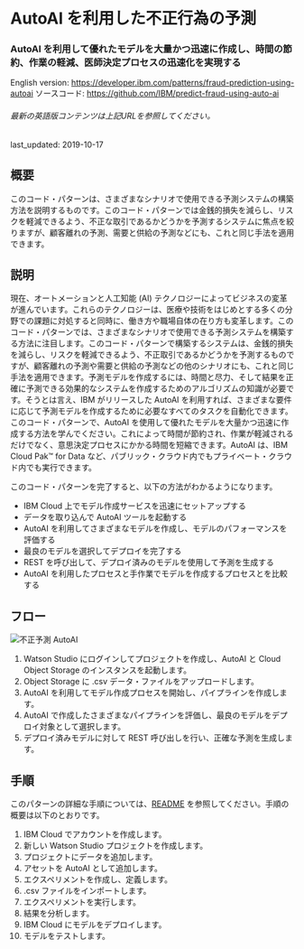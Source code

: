 # AutoAI を利用した不正行為の予測

### AutoAI を利用して優れたモデルを大量かつ迅速に作成し、時間の節約、作業の軽減、医師決定プロセスの迅速化を実現する

English version: https://developer.ibm.com/patterns/fraud-prediction-using-autoai
  ソースコード: https://github.com/IBM/predict-fraud-using-auto-ai

###### 最新の英語版コンテンツは上記URLを参照してください。
last_updated: 2019-10-17

 ## 概要

このコード・パターンは、さまざまなシナリオで使用できる予測システムの構築方法を説明するものです。このコード・パターンでは金銭的損失を減らし、リスクを軽減できるよう、不正な取引であるかどうかを予測するシステムに焦点を絞りますが、顧客離れの予測、需要と供給の予測などにも、これと同じ手法を適用できます。

## 説明

現在、オートメーションと人工知能 (AI) テクノロジーによってビジネスの変革が進んでいます。これらのテクノロジーは、医療や技術をはじめとする多くの分野での課題に対処すると同時に、働き方や職場自体の在り方も変革します。このコード・パターンでは、さまざまなシナリオで使用できる予測システムを構築する方法に注目します。このコード・パターンで構築するシステムは、金銭的損失を減らし、リスクを軽減できるよう、不正取引であるかどうかを予測するものですが、顧客離れの予測や需要と供給の予測などの他のシナリオにも、これと同じ手法を適用できます。予測モデルを作成するには、時間と尽力、そして結果を正確に予測できる効果的なシステムを作成するためのアルゴリズムの知識が必要です。そうとは言え、IBM がリリースした AutoAI を利用すれば、さまざまな要件に応じて予測モデルを作成するために必要なすべてのタスクを自動化できます。このコード・パターンで、AutoAI を使用して優れたモデルを大量かつ迅速に作成する方法を学んでください。これによって時間が節約され、作業が軽減されるだけでなく、意思決定プロセスにかかる時間を短縮できます。AutoAI は、IBM Cloud Pak&trade; for Data など、パブリック・クラウド内でもプライベート・クラウド内でも実行できます。

このコード・パターンを完了すると、以下の方法がわかるようになります。

* IBM Cloud 上でモデル作成サービスを迅速にセットアップする
* データを取り込んで AutoAI ツールを起動する
* AutoAI を利用してさまざまなモデルを作成し、モデルのパフォーマンスを評価する
* 最良のモデルを選択してデプロイを完了する
* REST を呼び出して、デプロイ済みのモデルを使用して予測を生成する
* AutoAI を利用したプロセスと手作業でモデルを作成するプロセスとを比較する

## フロー

![不正予測 AutoAI](../../images/fraud-prediction-autoai.png)

1. Watson Studio にログインしてプロジェクトを作成し、AutoAI と Cloud Object Storage のインスタンスを起動します。
1. Object Storage に .csv データ・ファイルをアップロードします。
1. AutoAI を利用してモデル作成プロセスを開始し、パイプラインを作成します。
1. AutoAI で作成したさまざまなパイプラインを評価し、最良のモデルをデプロイ対象として選択します。
1. デプロイ済みモデルに対して REST 呼び出しを行い、正確な予測を生成します。

## 手順

このパターンの詳細な手順については、[README](https://github.com/IBM/predict-fraud-using-auto-ai/blob/master/README.md) を参照してください。手順の概要は以下のとおりです。

1. IBM Cloud でアカウントを作成します。
1. 新しい Watson Studio プロジェクトを作成します。
1. プロジェクトにデータを追加します。
1. アセットを AutoAI として追加します。
1. エクスペリメントを作成し、定義します。
1. .csv ファイルをインポートします。
1. エクスペリメントを実行します。
1. 結果を分析します。
1. IBM Cloud にモデルをデプロイします。
1. モデルをテストします。
